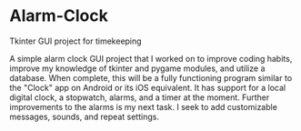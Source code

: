 # Alarm-Clock
Tkinter GUI project for timekeeping

A simple alarm clock GUI project that I worked on to improve coding habits, 
improve my knowledge of tkinter and pygame modules, and utilize a database.
When complete, this will be a fully functioning program similar to the "Clock"
app on Android or its iOS equivalent. It has support for a local digital clock,
a stopwatch, alarms, and a timer at the moment. Further improvements to the alarms
is my next task. I seek to add customizable messages, sounds, and repeat settings.
